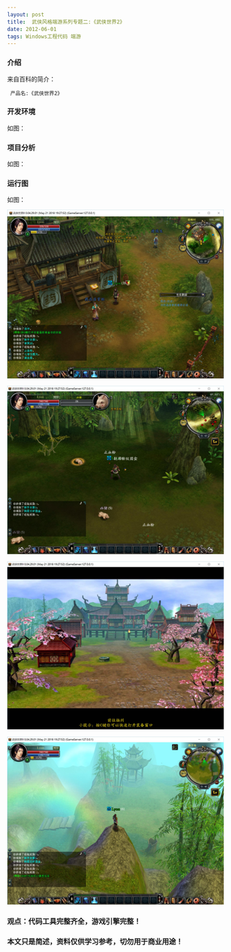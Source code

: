 ```yaml
---
layout: post
title:  武侠风格端游系列专题二:《武侠世界2》
date: 2012-06-01
tags: Windows工程代码 端游
---
```



### 介绍


来自百科的简介：

	 产品名:《武侠世界2》




### 开发环境

如图：

### 项目分析

如图：

### 运行图

如图：

![](/images/posts/wxsj2/wxsj2.jpg)

![](/images/posts/wxsj2/wxsj3.jpg)

![](/images/posts/wxsj2/wxsj4.jpg)

![](/images/posts/wxsj2/wxsj5.jpg)


### 观点：代码工具完整齐全，游戏引擎完整！


### 本文只是简述，资料仅供学习参考，切勿用于商业用途！